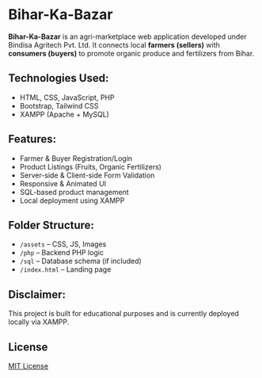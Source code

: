 # Bihar-Ka-Bazar 

**Bihar-Ka-Bazar** is an agri-marketplace web application developed under Bindisa Agritech Pvt. Ltd. It connects local **farmers (sellers)** with **consumers (buyers)** to promote organic produce and fertilizers from Bihar.

## Technologies Used:
- HTML, CSS, JavaScript, PHP
- Bootstrap, Tailwind CSS
- XAMPP (Apache + MySQL)

## Features:
- Farmer & Buyer Registration/Login
- Product Listings (Fruits, Organic Fertilizers)
- Server-side & Client-side Form Validation
- Responsive & Animated UI
- SQL-based product management
- Local deployment using XAMPP

## Folder Structure:
- `/assets` – CSS, JS, Images
- `/php` – Backend PHP logic
- `/sql` – Database schema (if included)
- `/index.html` – Landing page

##  Disclaimer:
This project is built for educational purposes and is currently deployed locally via XAMPP.

##  License
[MIT License](LICENSE)
